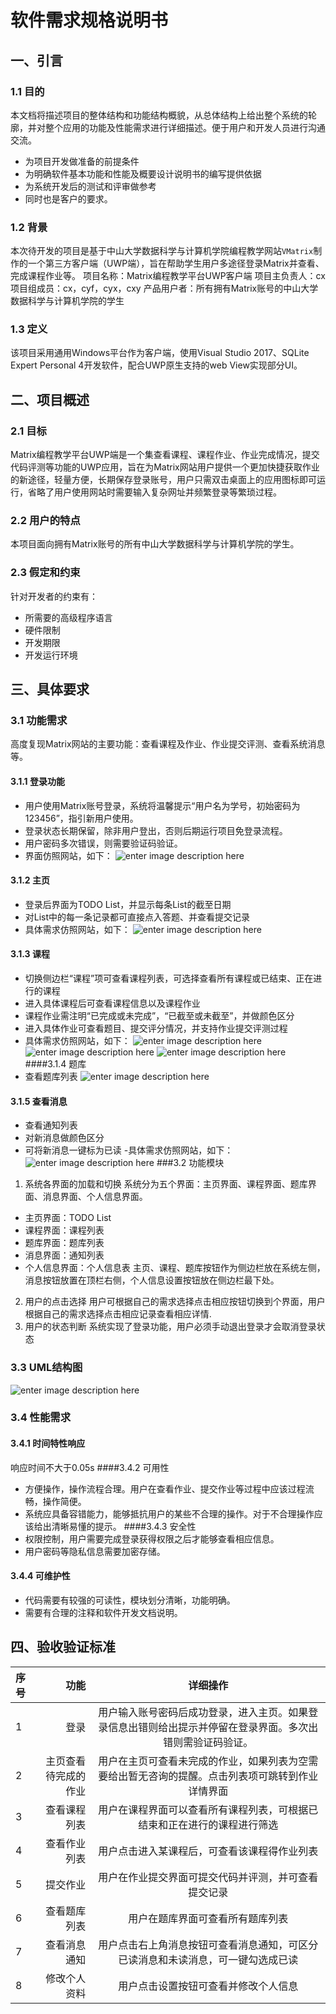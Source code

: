 # 软件需求规格说明书
## 一、引言
### 1.1 目的
本文档将描述项目的整体结构和功能结构概貌，从总体结构上给出整个系统的轮廓，并对整个应用的功能及性能需求进行详细描述。便于用户和开发人员进行沟通交流。
- 为项目开发做准备的前提条件
- 为明确软件基本功能和性能及概要设计说明书的编写提供依据
- 为系统开发后的测试和评审做参考
- 同时也是客户的要求。
### 1.2 背景
本次待开发的项目是基于中山大学数据科学与计算机学院编程教学网站`VMatrix`制作的一个第三方客户端（UWP端），旨在帮助学生用户多途径登录Matrix并查看、完成课程作业等。
项目名称：Matrix编程教学平台UWP客户端
项目主负责人：cx
项目组成员：cx，cyf，cyx，cxy
产品用户者：所有拥有Matrix账号的中山大学数据科学与计算机学院的学生
### 1.3 定义
该项目采用通用Windows平台作为客户端，使用Visual Studio 2017、SQLite Expert Personal 4开发软件，配合UWP原生支持的web View实现部分UI。
## 二、项目概述
### 2.1 目标
Matrix编程教学平台UWP端是一个集查看课程、课程作业、作业完成情况，提交代码评测等功能的UWP应用，旨在为Matrix网站用户提供一个更加快捷获取作业的新途径，轻量方便，长期保存登录账号，用户只需双击桌面上的应用图标即可运行，省略了用户使用网站时需要输入复杂网址并频繁登录等繁琐过程。
### 2.2 用户的特点
本项目面向拥有Matrix账号的所有中山大学数据科学与计算机学院的学生。
### 2.3 假定和约束
针对开发者的约束有：
- 所需要的高级程序语言
- 硬件限制
- 开发期限
- 开发运行环境
## 三、具体要求
### 3.1 功能需求
高度复现Matrix网站的主要功能：查看课程及作业、作业提交评测、查看系统消息等。
#### 3.1.1 登录功能
- 用户使用Matrix账号登录，系统将温馨提示“用户名为学号，初始密码为123456”，指引新用户使用。
- 登录状态长期保留，除非用户登出，否则后期运行项目免登录流程。
- 用户密码多次错误，则需要验证码验证。
- 界面仿照网站，如下：
![enter image description here](https://images-cdn.shimo.im/iiAZ9XhOljQniGP3/image.png!thumbnail)
#### 3.1.2 主页
- 登录后界面为TODO List，并显示每条List的截至日期
- 对List中的每一条记录都可直接点入答题、并查看提交记录
- 具体需求仿照网站，如下：
![enter image description here](https://images-cdn.shimo.im/9tase5nVC40iZxZb/image.png!thumbnail)
#### 3.1.3 课程
- 切换侧边栏“课程”项可查看课程列表，可选择查看所有课程或已结束、正在进行的课程
- 进入具体课程后可查看课程信息以及课程作业
- 课程作业需注明“已完成或未完成”，“已截至或未截至”，并做颜色区分
- 进入具体作业可查看题目、提交评分情况，并支持作业提交评测过程
- 具体需求仿照网站，如下：
![enter image description here](https://images-cdn.shimo.im/PPceN9SbvighA8P1/image.png!thumbnail)
![enter image description here](https://images-cdn.shimo.im/0olBvl0B8xsiU9b6/image.png!thumbnail)
![enter image description here](https://images-cdn.shimo.im/35QbNLUvF7kQAPk9/image.png!thumbnail)
####3.1.4 题库
- 查看题库列表
![enter image description here](https://images-cdn.shimo.im/G1IDqIHwxhkV0q6m/image.png!thumbnail)
#### 3.1.5 查看消息
- 查看通知列表
- 对新消息做颜色区分
- 可将新消息一键标为已读
-具体需求仿照网站，如下：
![enter image description here](https://images-cdn.shimo.im/4kQVtRyemDkgdqnb/image.png!thumbnail)
###3.2 功能模块
1. 系统各界面的加载和切换
	系统分为五个界面：主页界面、课程界面、题库界面、消息界面、个人信息界面。
- 主页界面：TODO List
- 课程界面：课程列表
- 题库界面：题库列表
- 消息界面：通知列表
- 个人信息界面：个人信息表
主页、课程、题库按钮作为侧边栏放在系统左侧，消息按钮放置在顶栏右侧，个人信息设置按钮放在侧边栏最下处。
2. 用户的点击选择
	用户可根据自己的需求选择点击相应按钮切换到个界面，用户根据自己的需求选择点击相应记录查看相应详情.
3. 用户的状态判断
	系统实现了登录功能，用户必须手动退出登录才会取消登录状态
### 3.3 UML结构图
![enter image description here](https://images-cdn.shimo.im/j8LdehyIwPckBbYr/image.png!thumbnail)
### 3.4 性能需求
#### 3.4.1 时间特性响应
响应时间不大于0.05s
####3.4.2 可用性
- 方便操作，操作流程合理。用户在查看作业、提交作业等过程中应该过程流畅，操作简便。
- 系统应具备容错能力，能够抵抗用户的某些不合理的操作。对于不合理操作应该给出清晰易懂的提示。
####3.4.3 安全性
- 权限控制，用户需要完成登录获得权限之后才能够查看相应信息。
- 用户密码等隐私信息需要加密存储。
#### 3.4.4 可维护性
- 代码需要有较强的可读性，模块划分清晰，功能明确。
- 需要有合理的注释和软件开发文档说明。
## 四、验收验证标准

| 序号      |    功能 |   详细操作  |
| :-------- | --------:| :------: |
| 1    | 登录 |  用户输入账号密码后成功登录，进入主页。如果登录信息出错则给出提示并停留在登录界面。多次出错则需验证码验证。 |
| 2 | 主页查看待完成的作业| 用户在主页可查看未完成的作业，如果列表为空需要给出暂无咨询的提醒。点击列表项可跳转到作业详情界面|
|3| 查看课程列表|用户在课程界面可以查看所有课程列表，可根据已结束和正在进行的课程进行筛选|
|4|查看作业列表|用户点击进入某课程后，可查看该课程得作业列表|
|5|提交作业|用户在作业提交界面可提交代码并评测，并可查看提交记录|
|6|查看题库列表|用户在题库界面可查看所有题库列表|
|7|查看消息通知|用户点击右上角消息按钮可查看消息通知，可区分已读消息和未读消息，可一键勾选成已读|
|8|修改个人资料|用户点击设置按钮可查看并修改个人信息|


